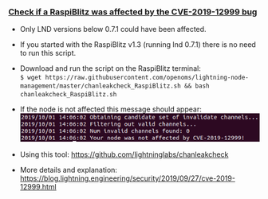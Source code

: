 ### [Check if a RaspiBlitz was affected by the CVE-2019-12999 bug](chanleakcheck_RaspiBlitz.sh)

* Only LND versions below 0.7.1 could have been affected.
* If you started with the RaspiBlitz v1.3 (running lnd 0.7.1) there is no need to run this script.
* Download and run the script on the RaspiBlitz terminal:  
`$ wget https://raw.githubusercontent.com/openoms/lightning-node-management/master/chanleakcheck_RaspiBlitz.sh && bash chanleakcheck_RaspiBlitz.sh`

* If the node is not affected this message should appear:
![not affected](/images/chanleakcheck.png)

* Using this tool: https://github.com/lightninglabs/chanleakcheck
* More details and explanation:
https://blog.lightning.engineering/security/2019/09/27/cve-2019-12999.html